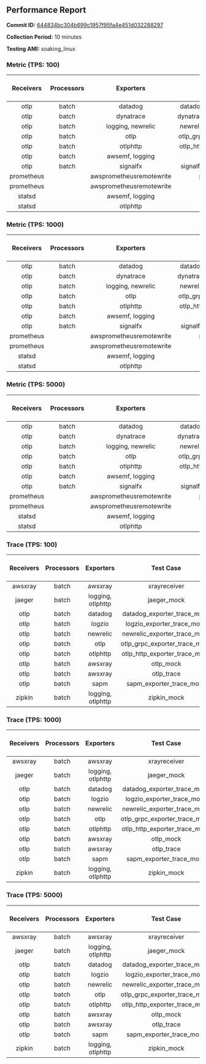 ## Performance Report

**Commit ID:** [644834bc304b699c1957f95fa4e451d032288297](https://github.com/aws-observability/aws-otel-collector/commit/644834bc304b699c1957f95fa4e451d032288297)

**Collection Period:** 10 minutes

**Testing AMI:** soaking_linux


### Metric (TPS: 100)
| Receivers | Processors | Exporters | Test Case | Data Type | Instance Type | Avg CPU Usage (Percent) | Avg Memory Usage (Megabytes) |
|:---------:|:----------:|:---------:|:---------:|:---------:|:-------------:|:-----------------------:|:----------------------------:|
| otlp | batch | datadog | datadog_exporter_metric_mock | otlp | m5.2xlarge | 0.07 | 59.67 |
| otlp | batch | dynatrace | dynatrace_exporter_metric_mock | otlp | m5.2xlarge | 0.10 | 59.87 |
| otlp | batch | logging, newrelic | newrelic_exporter_metric_mock | otlp | m5.2xlarge | 0.07 | 59.95 |
| otlp | batch | otlp | otlp_grpc_exporter_metric_mock | otlp | m5.2xlarge | 0.07 | 56.19 |
| otlp | batch | otlphttp | otlp_http_exporter_metric_mock | otlp | m5.2xlarge | 0.07 | 57.92 |
| otlp | batch | awsemf, logging | otlp_metric | otlp | m5.2xlarge | 0.19 | 64.45 |
| otlp | batch | signalfx | signalfx_exporter_metric_mock | otlp | m5.2xlarge | 0.07 | 60.69 |
| prometheus |  | awsprometheusremotewrite | prometheus_mock | prometheus | m5.2xlarge | 0.13 | 65.52 |
| prometheus |  | awsprometheusremotewrite | prometheus_static | prometheus | m5.2xlarge | 0.10 | 66.43 |
| statsd |  | awsemf, logging | statsd | statsd | m5.2xlarge | 0.61 | 62.57 |
| statsd |  | otlphttp | statsd_mock | statsd | m5.2xlarge | 0.02 | 54.01 |

### Metric (TPS: 1000)
| Receivers | Processors | Exporters | Test Case | Data Type | Instance Type | Avg CPU Usage (Percent) | Avg Memory Usage (Megabytes) |
|:---------:|:----------:|:---------:|:---------:|:---------:|:-------------:|:-----------------------:|:----------------------------:|
| otlp | batch | datadog | datadog_exporter_metric_mock | otlp | m5.2xlarge | 0.07 | 59.41 |
| otlp | batch | dynatrace | dynatrace_exporter_metric_mock | otlp | m5.2xlarge | 0.09 | 60.87 |
| otlp | batch | logging, newrelic | newrelic_exporter_metric_mock | otlp | m5.2xlarge | 0.09 | 59.11 |
| otlp | batch | otlp | otlp_grpc_exporter_metric_mock | otlp | m5.2xlarge | 0.07 | 54.65 |
| otlp | batch | otlphttp | otlp_http_exporter_metric_mock | otlp | m5.2xlarge | 0.07 | 59.61 |
| otlp | batch | awsemf, logging | otlp_metric | otlp | m5.2xlarge | 0.20 | 63.63 |
| otlp | batch | signalfx | signalfx_exporter_metric_mock | otlp | m5.2xlarge | 0.08 | 59.89 |
| prometheus |  | awsprometheusremotewrite | prometheus_mock | prometheus | m5.2xlarge | 1.11 | 97.99 |
| prometheus |  | awsprometheusremotewrite | prometheus_static | prometheus | m5.2xlarge | 1.10 | 99.93 |
| statsd |  | awsemf, logging | statsd | statsd | m5.2xlarge | 5.01 | 62.67 |
| statsd |  | otlphttp | statsd_mock | statsd | m5.2xlarge | 0.01 | 53.76 |

### Metric (TPS: 5000)
| Receivers | Processors | Exporters | Test Case | Data Type | Instance Type | Avg CPU Usage (Percent) | Avg Memory Usage (Megabytes) |
|:---------:|:----------:|:---------:|:---------:|:---------:|:-------------:|:-----------------------:|:----------------------------:|
| otlp | batch | datadog | datadog_exporter_metric_mock | otlp | m5.2xlarge | 0.07 | 60.70 |
| otlp | batch | dynatrace | dynatrace_exporter_metric_mock | otlp | m5.2xlarge | 0.09 | 60.95 |
| otlp | batch | logging, newrelic | newrelic_exporter_metric_mock | otlp | m5.2xlarge | 0.08 | 60.53 |
| otlp | batch | otlp | otlp_grpc_exporter_metric_mock | otlp | m5.2xlarge | 0.06 | 55.42 |
| otlp | batch | otlphttp | otlp_http_exporter_metric_mock | otlp | m5.2xlarge | 0.06 | 59.40 |
| otlp | batch | awsemf, logging | otlp_metric | otlp | m5.2xlarge | 0.19 | 63.45 |
| otlp | batch | signalfx | signalfx_exporter_metric_mock | otlp | m5.2xlarge | 0.07 | 59.84 |
| prometheus |  | awsprometheusremotewrite | prometheus_mock | prometheus | m5.2xlarge | 5.69 | 257.41 |
| prometheus |  | awsprometheusremotewrite | prometheus_static | prometheus | m5.2xlarge | 5.81 | 256.18 |
| statsd |  | awsemf, logging | statsd | statsd | m5.2xlarge | 24.80 | 63.07 |
| statsd |  | otlphttp | statsd_mock | statsd | m5.2xlarge | 0.02 | 55.02 |

### Trace (TPS: 100)
| Receivers | Processors | Exporters | Test Case | Data Type | Instance Type | Avg CPU Usage (Percent) | Avg Memory Usage (Megabytes) |
|:---------:|:----------:|:---------:|:---------:|:---------:|:-------------:|:-----------------------:|:----------------------------:|
| awsxray | batch | awsxray | xrayreceiver | xray | m5.2xlarge | 4.24 | 65.98 |
| jaeger | batch | logging, otlphttp | jaeger_mock | jaeger | m5.2xlarge | 2.60 | 69.25 |
| otlp | batch | datadog | datadog_exporter_trace_mock | otlp | m5.2xlarge | 5.26 | 69.77 |
| otlp | batch | logzio | logzio_exporter_trace_mock | otlp | m5.2xlarge | 3.34 | 83.05 |
| otlp | batch | newrelic | newrelic_exporter_trace_mock | otlp | m5.2xlarge | 3.75 | 71.21 |
| otlp | batch | otlp | otlp_grpc_exporter_trace_mock | otlp | m5.2xlarge | 3.08 | 114.05 |
| otlp | batch | otlphttp | otlp_http_exporter_trace_mock | otlp | m5.2xlarge | 2.56 | 64.11 |
| otlp | batch | awsxray | otlp_mock | otlp | m5.2xlarge | 3.86 | 63.65 |
| otlp | batch | awsxray | otlp_trace | otlp | m5.2xlarge | 4.12 | 66.63 |
| otlp | batch | sapm | sapm_exporter_trace_mock | otlp | m5.2xlarge | 3.05 | 77.90 |
| zipkin | batch | logging, otlphttp | zipkin_mock | zipkin | m5.2xlarge | 3.52 | 68.85 |

### Trace (TPS: 1000)
| Receivers | Processors | Exporters | Test Case | Data Type | Instance Type | Avg CPU Usage (Percent) | Avg Memory Usage (Megabytes) |
|:---------:|:----------:|:---------:|:---------:|:---------:|:-------------:|:-----------------------:|:----------------------------:|
| awsxray | batch | awsxray | xrayreceiver | xray | m5.2xlarge | 29.90 | 73.73 |
| jaeger | batch | logging, otlphttp | jaeger_mock | jaeger | m5.2xlarge | 18.22 | 141.06 |
| otlp | batch | datadog | datadog_exporter_trace_mock | otlp | m5.2xlarge | 27.91 | 68.55 |
| otlp | batch | logzio | logzio_exporter_trace_mock | otlp | m5.2xlarge | 25.02 | 117.19 |
| otlp | batch | newrelic | newrelic_exporter_trace_mock | otlp | m5.2xlarge | 28.12 | 67.94 |
| otlp | batch | otlp | otlp_grpc_exporter_trace_mock | otlp | m5.2xlarge | 24.57 | 608.33 |
| otlp | batch | otlphttp | otlp_http_exporter_trace_mock | otlp | m5.2xlarge | 23.60 | 64.48 |
| otlp | batch | awsxray | otlp_mock | otlp | m5.2xlarge | 31.08 | 67.65 |
| otlp | batch | awsxray | otlp_trace | otlp | m5.2xlarge | 27.96 | 69.92 |
| otlp | batch | sapm | sapm_exporter_trace_mock | otlp | m5.2xlarge | 25.23 | 79.60 |
| zipkin | batch | logging, otlphttp | zipkin_mock | zipkin | m5.2xlarge | 24.18 | 229.66 |

### Trace (TPS: 5000)
| Receivers | Processors | Exporters | Test Case | Data Type | Instance Type | Avg CPU Usage (Percent) | Avg Memory Usage (Megabytes) |
|:---------:|:----------:|:---------:|:---------:|:---------:|:-------------:|:-----------------------:|:----------------------------:|
| awsxray | batch | awsxray | xrayreceiver | xray | m5.2xlarge | 43.27 | 88.29 |
| jaeger | batch | logging, otlphttp | jaeger_mock | jaeger | m5.2xlarge | 19.13 | 162.38 |
| otlp | batch | datadog | datadog_exporter_trace_mock | otlp | m5.2xlarge | 99.45 | 80.88 |
| otlp | batch | logzio | logzio_exporter_trace_mock | otlp | m5.2xlarge | 127.83 | 124.34 |
| otlp | batch | newrelic | newrelic_exporter_trace_mock | otlp | m5.2xlarge | 106.55 | 76.40 |
| otlp | batch | otlp | otlp_grpc_exporter_trace_mock | otlp | m5.2xlarge | 99.80 | 2857.27 |
| otlp | batch | otlphttp | otlp_http_exporter_trace_mock | otlp | m5.2xlarge | 111.60 | 69.40 |
| otlp | batch | awsxray | otlp_mock | otlp | m5.2xlarge | 120.44 | 12223.77 |
| otlp | batch | awsxray | otlp_trace | otlp | m5.2xlarge | 125.73 | 8093.93 |
| otlp | batch | sapm | sapm_exporter_trace_mock | otlp | m5.2xlarge | 96.63 | 82.18 |
| zipkin | batch | logging, otlphttp | zipkin_mock | zipkin | m5.2xlarge | 23.96 | 334.67 |
